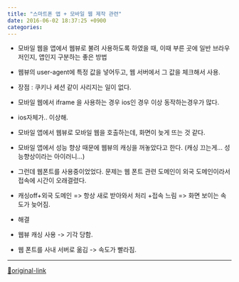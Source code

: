 ```yaml
---
title: "스마트폰 앱 + 모바일 웹 제작 관련"
date: 2016-06-02 18:37:25 +0900
categories: 
---
```

  

- 모바일 웹을 앱에서 웹뷰로 불려 사용하도록 하였을 때, 이때 부른 곳에 일반 브라우저인지, 앱인지 구분하는 좋은 방법
- 웹뷰의 user-agent에 특정 값을 넣어두고, 웹 서버에서 그 값을 체크해서 사용.
- 장점 : 쿠키나 세션 같이 사리지는 일이 없다.

- 모바일 웹에서 iframe 을 사용하는 경우 ios인 경우 이상 동작하는경우가 많다.
- ios자체가.. 이상해.

- 모바일 앱에서 웹뷰로 모바일 웹을 호출하는데, 화면이 늦게 뜨는 것 같다.
- 모바일 앱에서 성능 향상 때문에 웹뷰의 캐싱을 꺼놓았다고 한다. (캐싱 끄는게... 성능향상이라는 아이러니...)  

- 그런데 웹폰트를 사용중이었었다. 문제는 웹 폰트 관련 도메인이 외국 도메인이라서 접속에 시간이 오래결렸다.
- 캐싱off+외국 도메인 =&gt; 항상 새로 받아와서 처리 +접속 느림 =&gt; 화면 보이는 속도가 늦어짐.
- 해결
- 웹뷰 캐싱 사용 -&gt; 기각 당함.
- 웹 폰트를 사내 서버로 옮김 -&gt; 속도가 빨라짐.







***
[🔗original-link](http://www.mins01.com/mh/tech/read/993)